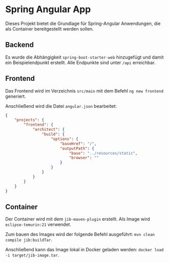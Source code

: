 # Spring Angular App

Dieses Projekt bietet die Grundlage für Spring-Angular Anwendungen, die als Container bereitgestellt werden sollen.

## Backend

Es wurde die Abhängigkeit `spring-boot-starter-web` hinzugefügt und damit ein Beispielendpunkt erstellt. Alle Endpunkte sind unter `/api` erreichbar.

## Frontend

Das Frontend wird im Verzeichnis `src/main` mit dem Befehl `ng new frontend` generiert.

Anschließend wird die Datei `angular.json` bearbeitet:

```json
{
    "projects": {
        "frontend": {
            "architect": {
                "build": {
                    "options": {
                        "baseHref": "/",
                        "outputPath": {
                            "base": "../resources/static",
                            "browser": ""
                        }
                    }
                }
            }
        }
    }
}
```

## Container

Der Container wird mit dem `jib-maven-plugin` erstellt. Als Image wird `eclipse-temurin:21` verwendet.

Zum bauen des Images wird der folgende Befehl ausgeführt: `mvn clean compile jib:buildTar`.

Anschließend kann das Image lokal in Docker geladen werden: `docker load -i target/jib-image.tar`.